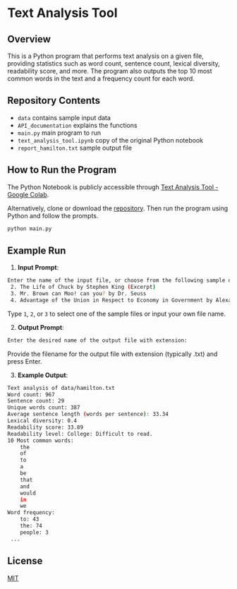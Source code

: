 # Text Analysis Tool

## Overview

This is a Python program that performs text analysis on a given file, providing statistics such as word count, sentence count, lexical diversity, readability score, and more. The program also outputs the top 10 most common words in the text and a frequency count for each word.

## Repository Contents
- `data` contains sample input data
- `API_documentation` explains the functions
- `main.py` main program to run
- `text_analysis_tool.ipynb` copy of the original Python notebook
- `report_hamilton.txt` sample output file

## How to Run the Program

The Python Notebook is publicly accessible through [Text Analysis Tool - Google Colab](https://colab.research.google.com/github/linforestli/text_analysis/blob/main/text_analysis_tool.ipynb).

Alternatively, clone or download the [repository](https://github.com/linforestli/text_analysis). Then run the program using Python and follow the prompts.
```bash
python main.py
```

## Example Run
1. **Input Prompt**:
```bash
Enter the name of the input file, or choose from the following sample data:
 2. The Life of Chuck by Stephen King (Excerpt)
 3. Mr. Brown can Moo! can you? by Dr. Seuss
 4. Advantage of the Union in Respect to Economy in Government by Alexander Hamilton
```
Type `1`, `2`, or `3` to select one of the sample files or input your own file name.

2. **Output Prompt**:
```bash
Enter the desired name of the output file with extension:
```
Provide the filename for the output file with extension (typically .txt) and press Enter.

3. **Example Output**:
```bash
Text analysis of data/hamilton.txt
Word count: 967
Sentence count: 29
Unique words count: 387
Average sentence length (words per sentence): 33.34
Lexical diversity: 0.4
Readability score: 33.89
Readability level: College: Difficult to read.
10 Most common words: 
	the
	of
	to
	a
	be
	that
	and
	would
	in
	we
Word frequency: 
	to: 43
	the: 74
	people: 3
 ...
```

## License

[MIT](https://choosealicense.com/licenses/mit/)
